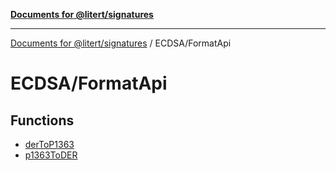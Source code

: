 [**Documents for @litert/signatures**](../../README.md)

***

[Documents for @litert/signatures](../../README.md) / ECDSA/FormatApi

# ECDSA/FormatApi

## Functions

- [derToP1363](functions/derToP1363.md)
- [p1363ToDER](functions/p1363ToDER.md)
